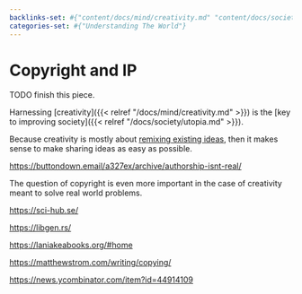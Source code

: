 ```yaml
---
backlinks-set: #{"content/docs/mind/creativity.md" "content/docs/society/utopia.md"}
categories-set: #{"Understanding The World"}
---
```

# Copyright and IP

TODO finish this piece.

Harnessing [creativity]({{< relref "/docs/mind/creativity.md" >}}) is the [key
to improving society]({{< relref "/docs/society/utopia.md" >}}).

Because creativity is mostly about [remixing existing
ideas](https://youtu.be/nJPERZDfyWc), then it makes sense to make sharing ideas
as easy as possible.

https://buttondown.email/a327ex/archive/authorship-isnt-real/



The question of copyright is even more important in the case of creativity
meant to solve real world problems.

https://sci-hub.se/

https://libgen.rs/

https://laniakeabooks.org/#home

https://matthewstrom.com/writing/copying/

https://news.ycombinator.com/item?id=44914109
